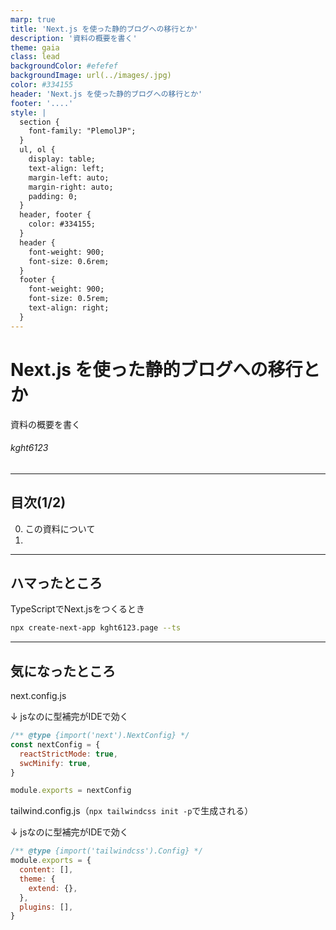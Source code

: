 ```yaml
---
marp: true
title: 'Next.js を使った静的ブログへの移行とか'
description: '資料の概要を書く'
theme: gaia
class: lead
backgroundColor: #efefef
backgroundImage: url(../images/.jpg)
color: #334155
header: 'Next.js を使った静的ブログへの移行とか'
footer: '....'
style: |
  section {
    font-family: "PlemolJP";
  }
  ul, ol {
    display: table;
    text-align: left;
    margin-left: auto;
    margin-right: auto;
    padding: 0;
  }
  header, footer {
    color: #334155;
  }
  header {
    font-weight: 900;
    font-size: 0.6rem;
  }
  footer {
    font-weight: 900;
    font-size: 0.5rem;
    text-align: right;
  }
---
```


<!-- _header: - -->

# Next.js を使った静的ブログへの移行とか

資料の概要を書く

###### kght6123

<!--

-->

---

## 目次(1/2)

0. この資料について
1. 

---

## ハマったところ

TypeScriptでNext.jsをつくるとき

```sh
npx create-next-app kght6123.page --ts
```

---

## 気になったところ

next.config.js

↓ jsなのに型補完がIDEで効く
```js
/** @type {import('next').NextConfig} */
const nextConfig = {
  reactStrictMode: true,
  swcMinify: true,
}

module.exports = nextConfig
```

tailwind.config.js（`npx tailwindcss init -p`で生成される）

↓ jsなのに型補完がIDEで効く
```js
/** @type {import('tailwindcss').Config} */
module.exports = {
  content: [],
  theme: {
    extend: {},
  },
  plugins: [],
}

```

